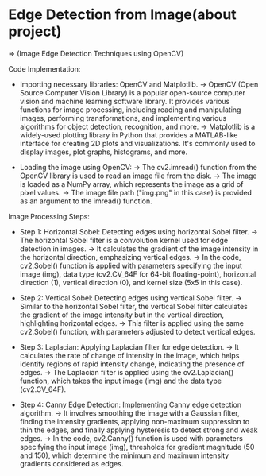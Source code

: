 # Edge Detection from Image(about project)

=> (Image Edge Detection Techniques using OpenCV)


Code Implementation:
* Importing necessary libraries: OpenCV and Matplotlib.
    -> OpenCV (Open Source Computer Vision Library) is a popular open-source computer vision and machine learning software library. It provides various functions for image processing, including reading and 
       manipulating images, performing transformations, and implementing various algorithms for object detection, recognition, and more.
    -> Matplotlib is a widely-used plotting library in Python that provides a MATLAB-like interface for creating 2D plots and visualizations. It's commonly used to display images, plot graphs, histograms, and 
       more.

* Loading the image using OpenCV:
    -> The cv2.imread() function from the OpenCV library is used to read an image file from the disk.
    -> The image is loaded as a NumPy array, which represents the image as a grid of pixel values.
    -> The image file path ("img.png" in this case) is provided as an argument to the imread() function.


Image Processing Steps:
* Step 1: Horizontal Sobel: Detecting edges using horizontal Sobel filter.
    -> The horizontal Sobel filter is a convolution kernel used for edge detection in images.
    -> It calculates the gradient of the image intensity in the horizontal direction, emphasizing vertical edges.
    -> In the code, cv2.Sobel() function is applied with parameters specifying the input image (img), data type (cv2.CV_64F for 64-bit floating-point), horizontal direction (1), vertical direction (0), and kernel 
       size (5x5 in this case).

* Step 2:  Vertical Sobel: Detecting edges using vertical Sobel filter.
    -> Similar to the horizontal Sobel filter, the vertical Sobel filter calculates the gradient of the image intensity but in the vertical direction, highlighting horizontal edges.
    -> This filter is applied using the same cv2.Sobel() function, with parameters adjusted to detect vertical edges.

* Step 3:   Laplacian: Applying Laplacian filter for edge detection.
    -> It calculates the rate of change of intensity in the image, which helps identify regions of rapid intensity change, indicating the presence of edges.
    -> The Laplacian filter is applied using the cv2.Laplacian() function, which takes the input image (img) and the data type (cv2.CV_64F).

* Step 4: Canny Edge Detection: Implementing Canny edge detection algorithm.
    -> It involves smoothing the image with a Gaussian filter, finding the intensity gradients, applying non-maximum suppression to thin the edges, and finally applying hysteresis to detect strong and weak edges.
    -> In the code, cv2.Canny() function is used with parameters specifying the input image (img), thresholds for gradient magnitude (50 and 150), which determine the minimum and maximum intensity gradients 
       considered as edges.
